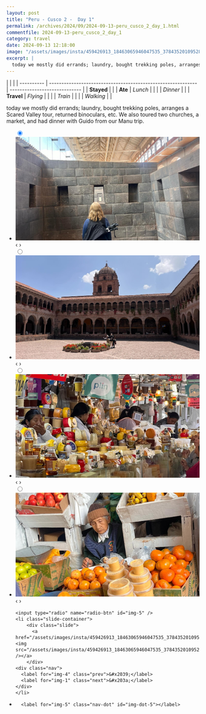 ```yaml
---
layout: post
title: "Peru - Cusco 2 -  Day 1"
permalink: /archives/2024/09/2024-09-13-peru_cusco_2_day_1.html
commentfile: 2024-09-13-peru_cusco_2_day_1
category: travel
date: 2024-09-13 12:18:00
image: "/assets/images/insta/459426913_18463065946047535_3784352010952866943_n_17943974816760606.jpg"
excerpt: |
  today we mostly did errands; laundry, bought trekking poles, arranges a Scared Valley tour, returned binoculars, etc. We also toured two churches, a market, and had dinner with Guido from our Manu trip.
---
```


|            |                                                              |
| ---------- | ------------------------------------------------------------ | ----------------------------- |
| **Stayed** |  |
| **Ate**    | _Lunch_                                                      |          |
|            | _Dinner_                                                     |          |
| **Travel** | _Flying_                                                     |          |
|            | _Train_                                                      |          |
|            | _Walking_                                                    |          |


today we mostly did errands; laundry, bought trekking poles, arranges a Scared Valley tour, returned binoculars, etc. We also toured two churches, a market, and had dinner with Guido from our Manu trip.


<ul class="slides">
    <input type="radio" name="radio-btn" id="img-1" checked="checked" />
    <li class="slide-container">
        <div class="slide">
          <a href="/assets/images/insta/459526703_18463065988047535_4756819248643821109_n_18034821830169105.jpg"><img src="/assets/images/insta/459526703_18463065988047535_4756819248643821109_n_18034821830169105.jpg" /></a>
        </div>
    <div class="nav">
      <label for="img-5" class="prev">&#x2039;</label>
      <label for="img-2" class="next">&#x203a;</label>
    </div>
    </li>
        <input type="radio" name="radio-btn" id="img-2"  />
    <li class="slide-container">
        <div class="slide">
          <a href="/assets/images/insta/459393691_18463065979047535_698406042191851929_n_17906656239011180.jpg"><img src="/assets/images/insta/459393691_18463065979047535_698406042191851929_n_17906656239011180.jpg" /></a>
        </div>
    <div class="nav">
      <label for="img-1" class="prev">&#x2039;</label>
      <label for="img-3" class="next">&#x203a;</label>
    </div>
    </li>
        <input type="radio" name="radio-btn" id="img-3"  />
    <li class="slide-container">
        <div class="slide">
          <a href="/assets/images/insta/459442716_18463065997047535_2941574445566114480_n_17954290907818978.jpg"><img src="/assets/images/insta/459442716_18463065997047535_2941574445566114480_n_17954290907818978.jpg" /></a>
        </div>
    <div class="nav">
      <label for="img-2" class="prev">&#x2039;</label>
      <label for="img-4" class="next">&#x203a;</label>
    </div>
    </li>
        <input type="radio" name="radio-btn" id="img-4"  />
    <li class="slide-container">
        <div class="slide">
          <a href="/assets/images/insta/459601041_18463066012047535_7574321034636032962_n_18082184872504749.jpg"><img src="/assets/images/insta/459601041_18463066012047535_7574321034636032962_n_18082184872504749.jpg" /></a>
        </div>
    <div class="nav">
      <label for="img-3" class="prev">&#x2039;</label>
      <label for="img-5" class="next">&#x203a;</label>
    </div>
    </li>
    
    <input type="radio" name="radio-btn" id="img-5" />
    <li class="slide-container">
        <div class="slide">
          <a href="/assets/images/insta/459426913_18463065946047535_3784352010952866943_n_17943974816760606.jpg"><img src="/assets/images/insta/459426913_18463065946047535_3784352010952866943_n_17943974816760606.jpg" /></a>
        </div>
    <div class="nav">
      <label for="img-4" class="prev">&#x2039;</label>
      <label for="img-1" class="next">&#x203a;</label>
    </div>
    </li>
			
<li class="nav-dots">
      <label for="img-1" class="nav-dot" id="img-dot-1"></label>
      <label for="img-2" class="nav-dot" id="img-dot-2"></label>
      <label for="img-3" class="nav-dot" id="img-dot-3"></label>
      <label for="img-4" class="nav-dot" id="img-dot-4"></label>

      <label for="img-5" class="nav-dot" id="img-dot-5"></label>

</li>
</ul>        
             

		